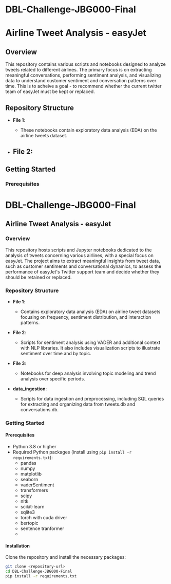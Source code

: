 # DBL-Challenge-JBG000-Final

# Airline Tweet Analysis - easyJet 

## Overview
This repository contains various scripts and notebooks designed to analyze tweets related to different airlines. The primary focus is on extracting meaningful conversations, performing sentiment analysis, and visualizing data to understand customer sentiment and conversation patterns over time. This is to acheive a goal - to recommend whether the current twitter team of easyJet must be kept or replaced.

## Repository Structure

- **File 1**:
  - These notebooks contain exploratory data analysis (EDA) on the airline tweets dataset.

- **File 2**:
  -

## Getting Started

### Prerequisites



# DBL-Challenge-JBG000-Final

## Airline Tweet Analysis - easyJet

### Overview
This repository hosts scripts and Jupyter notebooks dedicated to the analysis of tweets concerning various airlines, with a special focus on easyJet. The project aims to extract meaningful insights from tweet data, such as customer sentiments and conversational dynamics, to assess the performance of easyJet's Twitter support team and decide whether they should be retained or replaced.

### Repository Structure

- **File 1**:
  - Contains exploratory data analysis (EDA) on airline tweet datasets focusing on frequency, sentiment distribution, and interaction patterns.

- **File 2**:
  - Scripts for sentiment analysis using VADER and additional context with NLP libraries. It also includes visualization scripts to illustrate sentiment over time and by topic.

- **File 3**:
  - Notebooks for deep analysis involving topic modeling and trend analysis over specific periods.

- **data_ingestion**:
  - Scripts for data ingestion and preprocessing, including SQL queries for extracting and organizing data from tweets.db and conversations.db.

### Getting Started

#### Prerequisites
- Python 3.8 or higher
- Required Python packages (install using `pip install -r requirements.txt`):
  - pandas
  - numpy
  - matplotlib
  - seaborn
  - vaderSentiment
  - transformers
  - scipy
  - nltk
  - scikit-learn
  - sqlite3
  - torch with cuda driver
  - bertopic
  - sentence tranformer
  - 

#### Installation
Clone the repository and install the necessary packages:
```bash
git clone <repository-url>
cd DBL-Challenge-JBG000-Final
pip install -r requirements.txt
